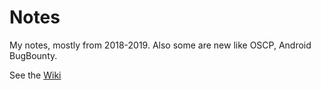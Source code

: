 # Notes

My notes, mostly from 2018-2019. Also some are new like OSCP, Android BugBounty.

See the [Wiki](https://github.com/mzfr/notes/wiki)
